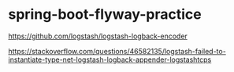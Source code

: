 # spring-boot-flyway-practice

https://github.com/logstash/logstash-logback-encoder

https://stackoverflow.com/questions/46582135/logstash-failed-to-instantiate-type-net-logstash-logback-appender-logstashtcps
